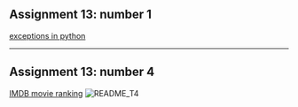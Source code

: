 ## Assignment 13: number 1
[exceptions in python](https://github.com/Tahahokmabadi/python_assignments/blob/main/Assignment_13/exceptions.py)
__________
## Assignment 13: number 4
[IMDB movie ranking](https://github.com/Tahahokmabadi/python_assignments/blob/main/Assignment_13/T4_IMDB_rating.py)
![README_T4](https://github.com/Tahahokmabadi/python_assignments/assets/137491279/b34bd2f0-863e-4d6d-8ed1-586ff1007e2c)
